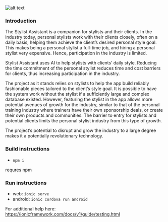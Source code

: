 ![alt text](resources/android/icon/drawable-xxxhdpi-icon.png "Stylist Assistant")

### Introduction

The Stylist Assistant is a companion for stylists and their clients. In the industry today, personal stylists work with their clients closely, often on a daily basis, helping them achieve the client’s desired personal style goal. This makes being a personal stylist a full-time job, and hiring a personal stylist very expensive. Hence, participation in the industry is limited.

Stylist Assistant uses AI to help stylists with clients’ daily style. Reducing the time commitment of the personal stylist reduces time and cost barriers for clients, thus increasing participation in the industry. 

The project as it stands relies on stylists to help the app build reliably fashionable pieces tailored to the client’s style goal. It is possible to have the system work without the stylist if a sufficiently large and complex database existed. However, featuring the stylist in the app allows more potential avenues of growth for the industry, similar to that of the personal training industry where trainers have their own sponsorship deals, or create their own products and communities. The barrier to entry for stylists and potential clients limits the personal stylist industry from this type of growth. 

The project’s potential to disrupt and grow the industry to a large degree makes it a potentially revolutionary technology. 


### Build instructions 
- `npm i`

requres npm 

### Run instructions 
- web: `ionic serve`
- android: `ionic cordova run android`

For additional help here: https://ionicframework.com/docs/v1/guide/testing.html